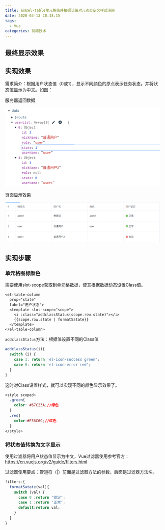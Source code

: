 ```yaml
---
title: 获取el-table单元格值并根据该值对元素自定义样式渲染
date: 2020-03-13 20:18:15
tags:
  - Vue
categories: 前端技术
---
```


## 最终显示效果

## 实现效果

需求简介：根据用户状态值（0或1），显示不同颜色的原点表示任务状态，并将状态值显示为中文。如图：<!--more-->

服务器返回数据

![服务器返回数据](./gets-the-el-table-cell-value-and-renders-the-element-custom-style-in-element-ui/img-1.png)

页面显示效果

![页面显示效果](./gets-the-el-table-cell-value-and-renders-the-element-custom-style-in-element-ui/img-2.png)

## 实现步骤

### 单元格图标颜色

需要使用slot-scope获取到单元格数据，使其根据数据动态设置Class值。

```vue
<el-table-column
  prop="state"
  label="用户状态">
  <template slot-scope="scope">
    <i :class="addclassStatus(scope.row.state)"></i>
    {{scope.row.state | formatSatate}}
  </template>
</el-table-column>
```

`addclassStatus`方法：根据值设置不同的Class值

```javascript
addclassStatus(i){
  switch (i) {
    case 1: return 'el-icon-success green';
    case 0: return 'el-icon-error red';
  }
}
```

这时对Class设置样式，就可以实现不同的颜色显示效果了。

```css
<style scoped>
  .green{
    color: #67C23A;//绿色
  }
  .red{
    color:#F56C6C;//红色
  }
</style>
```

### 将状态值转换为文字显示

使用过滤器将用户状态值显示为中文，Vue过滤器使用参考官方：https://cn.vuejs.org/v2/guide/filters.html

过滤器使用要点：管道符（|）前面是过滤器方法的参数，后面是过滤器方法名。

```javascript
filters:{
  formatSatate(val){
    switch (val) {
      case 0 :return '锁定';
      case 1 :return '正常';
      default:return val;
    }
  }
}
```

